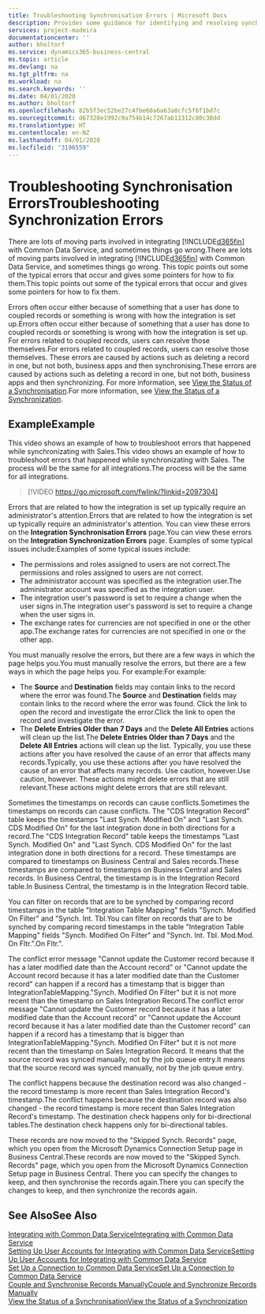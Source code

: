 ```yaml
---
title: Troubleshooting Synchronisation Errors | Microsoft Docs
description: Provides some guidance for identifying and resolving synchronisation errors.
services: project-madeira
documentationcenter: ''
author: bholtorf
ms.service: dynamics365-business-central
ms.topic: article
ms.devlang: na
ms.tgt_pltfrm: na
ms.workload: na
ms.search.keywords: ''
ms.date: 04/01/2020
ms.author: bholtorf
ms.openlocfilehash: 82b5f3ec52be27c4fbe60a6a63a0cfc5f6f1bd7c
ms.sourcegitcommit: d67328e1992c9a754b14c7267ab11312c80c38dd
ms.translationtype: HT
ms.contentlocale: en-NZ
ms.lasthandoff: 04/01/2020
ms.locfileid: "3196559"
---
```

# <a name="troubleshooting-synchronization-errors"></a><span data-ttu-id="65730-103">Troubleshooting Synchronisation Errors</span><span class="sxs-lookup"><span data-stu-id="65730-103">Troubleshooting Synchronization Errors</span></span>
<span data-ttu-id="65730-104">There are lots of moving parts involved in integrating [!INCLUDE[d365fin](includes/d365fin_md.md)] with Common Data Service, and sometimes things go wrong.</span><span class="sxs-lookup"><span data-stu-id="65730-104">There are lots of moving parts involved in integrating [!INCLUDE[d365fin](includes/d365fin_md.md)] with Common Data Service, and sometimes things go wrong.</span></span> <span data-ttu-id="65730-105">This topic points out some of the typical errors that occur and gives some pointers for how to fix them.</span><span class="sxs-lookup"><span data-stu-id="65730-105">This topic points out some of the typical errors that occur and gives some pointers for how to fix them.</span></span>

<span data-ttu-id="65730-106">Errors often occur either because of something that a user has done to coupled records or something is wrong with how the integration is set up.</span><span class="sxs-lookup"><span data-stu-id="65730-106">Errors often occur either because of something that a user has done to coupled records or something is wrong with how the integration is set up.</span></span> <span data-ttu-id="65730-107">For errors related to coupled records, users can resolve those themselves.</span><span class="sxs-lookup"><span data-stu-id="65730-107">For errors related to coupled records, users can resolve those themselves.</span></span> <span data-ttu-id="65730-108">These errors are caused by actions such as deleting a record in one, but not both, business apps and then synchronising.</span><span class="sxs-lookup"><span data-stu-id="65730-108">These errors are caused by actions such as deleting a record in one, but not both, business apps and then synchronizing.</span></span> <span data-ttu-id="65730-109">For more information, see [View the Status of a Synchronisation](admin-how-to-view-synchronization-status.md).</span><span class="sxs-lookup"><span data-stu-id="65730-109">For more information, see [View the Status of a Synchronization](admin-how-to-view-synchronization-status.md).</span></span>

## <a name="example"></a><span data-ttu-id="65730-110">Example</span><span class="sxs-lookup"><span data-stu-id="65730-110">Example</span></span>
<span data-ttu-id="65730-111">This video shows an example of how to troubleshoot errors that happened while synchronizating with Sales.</span><span class="sxs-lookup"><span data-stu-id="65730-111">This video shows an example of how to troubleshoot errors that happened while synchronizating with Sales.</span></span> <span data-ttu-id="65730-112">The process will be the same for all integrations.</span><span class="sxs-lookup"><span data-stu-id="65730-112">The process will be the same for all integrations.</span></span> 

> [!VIDEO https://go.microsoft.com/fwlink/?linkid=2097304]

<span data-ttu-id="65730-113">Errors that are related to how the integration is set up typically require an administrator's attention.</span><span class="sxs-lookup"><span data-stu-id="65730-113">Errors that are related to how the integration is set up typically require an administrator's attention.</span></span> <span data-ttu-id="65730-114">You can view these errors on the **Integration Synchronisation Errors** page.</span><span class="sxs-lookup"><span data-stu-id="65730-114">You can view these errors on the **Integration Synchronization Errors** page.</span></span> <span data-ttu-id="65730-115">Examples of some typical issues include:</span><span class="sxs-lookup"><span data-stu-id="65730-115">Examples of some typical issues include:</span></span>  
  
* <span data-ttu-id="65730-116">The permissions and roles assigned to users are not correct.</span><span class="sxs-lookup"><span data-stu-id="65730-116">The permissions and roles assigned to users are not correct.</span></span>  
* <span data-ttu-id="65730-117">The administrator account was specified as the integration user.</span><span class="sxs-lookup"><span data-stu-id="65730-117">The administrator account was specified as the integration user.</span></span>  
* <span data-ttu-id="65730-118">The integration user's password is set to require a change when the user signs in.</span><span class="sxs-lookup"><span data-stu-id="65730-118">The integration user's password is set to require a change when the user signs in.</span></span>  
* <span data-ttu-id="65730-119">The exchange rates for currencies are not specified in one or the other app.</span><span class="sxs-lookup"><span data-stu-id="65730-119">The exchange rates for currencies are not specified in one or the other app.</span></span>  
  
<span data-ttu-id="65730-120">You must manually resolve the errors, but there are a few ways in which the page helps you.</span><span class="sxs-lookup"><span data-stu-id="65730-120">You must manually resolve the errors, but there are a few ways in which the page helps you.</span></span> <span data-ttu-id="65730-121">For example:</span><span class="sxs-lookup"><span data-stu-id="65730-121">For example:</span></span>  

* <span data-ttu-id="65730-122">The **Source** and **Destination** fields may contain links to the record where the error was found.</span><span class="sxs-lookup"><span data-stu-id="65730-122">The **Source** and **Destination** fields may contain links to the record where the error was found.</span></span> <span data-ttu-id="65730-123">Click the link to open the record and investigate the error.</span><span class="sxs-lookup"><span data-stu-id="65730-123">Click the link to open the record and investigate the error.</span></span>  
* <span data-ttu-id="65730-124">The **Delete Entries Older than 7 Days** and the **Delete All Entries** actions will clean up the list.</span><span class="sxs-lookup"><span data-stu-id="65730-124">The **Delete Entries Older than 7 Days** and the **Delete All Entries** actions will clean up the list.</span></span> <span data-ttu-id="65730-125">Typically, you use these actions after you have resolved the cause of an error that affects many records.</span><span class="sxs-lookup"><span data-stu-id="65730-125">Typically, you use these actions after you have resolved the cause of an error that affects many records.</span></span> <span data-ttu-id="65730-126">Use caution, however.</span><span class="sxs-lookup"><span data-stu-id="65730-126">Use caution, however.</span></span> <span data-ttu-id="65730-127">These actions might delete errors that are still relevant.</span><span class="sxs-lookup"><span data-stu-id="65730-127">These actions might delete errors that are still relevant.</span></span>

<span data-ttu-id="65730-128">Sometimes the timestamps on records can cause conflicts.</span><span class="sxs-lookup"><span data-stu-id="65730-128">Sometimes the timestamps on records can cause conflicts.</span></span> <span data-ttu-id="65730-129">The "CDS Integration Record" table keeps the timestamps "Last Synch. Modified On" and "Last Synch. CDS Modified On" for the last integration done in both directions for a record.</span><span class="sxs-lookup"><span data-stu-id="65730-129">The "CDS Integration Record" table keeps the timestamps "Last Synch. Modified On" and "Last Synch. CDS Modified On" for the last integration done in both directions for a record.</span></span> <span data-ttu-id="65730-130">These timestamps are compared to timestamps on Business Central and Sales records.</span><span class="sxs-lookup"><span data-stu-id="65730-130">These timestamps are compared to timestamps on Business Central and Sales records.</span></span> <span data-ttu-id="65730-131">In Business Central, the timestamp is in the Integration Record table.</span><span class="sxs-lookup"><span data-stu-id="65730-131">In Business Central, the timestamp is in the Integration Record table.</span></span>

<span data-ttu-id="65730-132">You can filter on records that are to be synched by comparing record timestamps in the table "Integration Table Mapping" fields "Synch. Modified On Filter" and "Synch. Int. Tbl.</span><span class="sxs-lookup"><span data-stu-id="65730-132">You can filter on records that are to be synched by comparing record timestamps in the table "Integration Table Mapping" fields "Synch. Modified On Filter" and "Synch. Int. Tbl.</span></span> <span data-ttu-id="65730-133">Mod.</span><span class="sxs-lookup"><span data-stu-id="65730-133">Mod.</span></span> <span data-ttu-id="65730-134">On Fltr.".</span><span class="sxs-lookup"><span data-stu-id="65730-134">On Fltr.".</span></span>

<span data-ttu-id="65730-135">The conflict error message "Cannot update the Customer record because it has a later modified date than the Account record" or "Cannot update the Account record because it has a later modified date than the Customer record" can happen if a record has a timestamp that is bigger than IntegrationTableMapping."Synch. Modified On Filter" but it is not more recent than the timestamp on Sales Integration Record.</span><span class="sxs-lookup"><span data-stu-id="65730-135">The conflict error message "Cannot update the Customer record because it has a later modified date than the Account record" or "Cannot update the Account record because it has a later modified date than the Customer record" can happen if a record has a timestamp that is bigger than IntegrationTableMapping."Synch. Modified On Filter" but it is not more recent than the timestamp on Sales Integration Record.</span></span> <span data-ttu-id="65730-136">It means that the source record was synced manually, not by the job queue entry.</span><span class="sxs-lookup"><span data-stu-id="65730-136">It means that the source record was synced manually, not by the job queue entry.</span></span> 

<span data-ttu-id="65730-137">The conflict happens because the destination record was also changed  - the record timestamp is more recent than Sales Integration Record's timestamp.</span><span class="sxs-lookup"><span data-stu-id="65730-137">The conflict happens because the destination record was also changed  - the record timestamp is more recent than Sales Integration Record's timestamp.</span></span> <span data-ttu-id="65730-138">The destination check happens only for bi-directional tables.</span><span class="sxs-lookup"><span data-stu-id="65730-138">The destination check happens only for bi-directional tables.</span></span> 

<span data-ttu-id="65730-139">These records are now moved to the "Skipped Synch. Records" page, which you open from the Microsoft Dynamics Connection Setup page in Business Central.</span><span class="sxs-lookup"><span data-stu-id="65730-139">These records are now moved to the "Skipped Synch. Records" page, which you open from the Microsoft Dynamics Connection Setup page in Business Central.</span></span> <span data-ttu-id="65730-140">There you can specify the changes to keep, and then synchronise the records again.</span><span class="sxs-lookup"><span data-stu-id="65730-140">There you can specify the changes to keep, and then synchronize the records again.</span></span>

## <a name="see-also"></a><span data-ttu-id="65730-141">See Also</span><span class="sxs-lookup"><span data-stu-id="65730-141">See Also</span></span>
[<span data-ttu-id="65730-142">Integrating with Common Data Service</span><span class="sxs-lookup"><span data-stu-id="65730-142">Integrating with Common Data Service</span></span>](admin-prepare-dynamics-365-for-sales-for-integration.md)  
[<span data-ttu-id="65730-143">Setting Up User Accounts for Integrating with Common Data Service</span><span class="sxs-lookup"><span data-stu-id="65730-143">Setting Up User Accounts for Integrating with Common Data Service</span></span>](admin-setting-up-integration-with-dynamics-sales.md)  
[<span data-ttu-id="65730-144">Set Up a Connection to Common Data Service</span><span class="sxs-lookup"><span data-stu-id="65730-144">Set Up a Connection to Common Data Service</span></span>](admin-how-to-set-up-a-dynamics-crm-connection.md)  
[<span data-ttu-id="65730-145">Couple and Synchronise Records Manually</span><span class="sxs-lookup"><span data-stu-id="65730-145">Couple and Synchronize Records Manually</span></span>](admin-how-to-couple-and-synchronize-records-manually.md)  
[<span data-ttu-id="65730-146">View the Status of a Synchronisation</span><span class="sxs-lookup"><span data-stu-id="65730-146">View the Status of a Synchronization</span></span>](admin-how-to-view-synchronization-status.md)  
